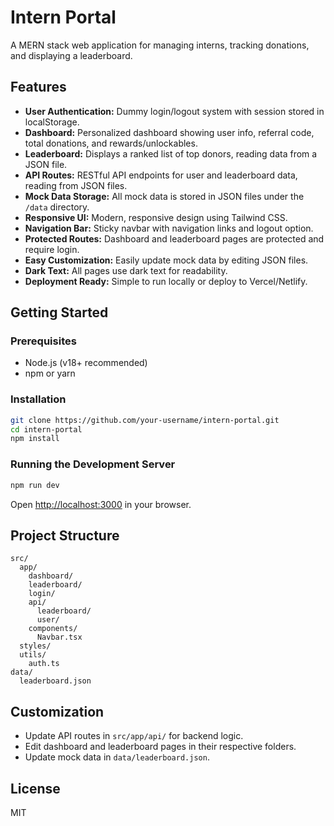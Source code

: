 # Intern Portal

A MERN stack web application for managing interns, tracking donations, and displaying a leaderboard.

## Features

- **User Authentication:** Dummy login/logout system with session stored in localStorage.
- **Dashboard:** Personalized dashboard showing user info, referral code, total donations, and rewards/unlockables.
- **Leaderboard:** Displays a ranked list of top donors, reading data from a JSON file.
- **API Routes:** RESTful API endpoints for user and leaderboard data, reading from JSON files.
- **Mock Data Storage:** All mock data is stored in JSON files under the `/data` directory.
- **Responsive UI:** Modern, responsive design using Tailwind CSS.
- **Navigation Bar:** Sticky navbar with navigation links and logout option.
- **Protected Routes:** Dashboard and leaderboard pages are protected and require login.
- **Easy Customization:** Easily update mock data by editing JSON files.
- **Dark Text:** All pages use dark text for readability.
- **Deployment Ready:** Simple to run locally or deploy to Vercel/Netlify.

## Getting Started

### Prerequisites

- Node.js (v18+ recommended)
- npm or yarn

### Installation

```bash
git clone https://github.com/your-username/intern-portal.git
cd intern-portal
npm install
```

### Running the Development Server

```bash
npm run dev
```

Open [http://localhost:3000](http://localhost:3000) in your browser.

## Project Structure

```
src/
  app/
    dashboard/
    leaderboard/
    login/
    api/
      leaderboard/
      user/
    components/
      Navbar.tsx
  styles/
  utils/
    auth.ts
data/
  leaderboard.json
```

## Customization

- Update API routes in `src/app/api/` for backend logic.
- Edit dashboard and leaderboard pages in their respective folders.
- Update mock data in `data/leaderboard.json`.

## License

MIT
